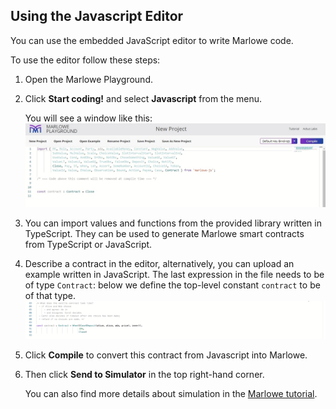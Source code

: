 ## Using the Javascript Editor
You can use the embedded JavaScript editor to write Marlowe code.

To use the editor follow these steps:

1. Open the Marlowe Playground.
2. Click **Start coding!** and select **Javascript** from the menu.

      You will see a window like this:
![Java Script](javascript.jpg)
3. You can import values and functions from the provided library written in TypeScript. They can be used to generate Marlowe smart contracts from TypeScript or JavaScript.  
4. Describe a contract in the editor, alternatively, you can upload an example written in JavaScript. The last expression in the file needs to be of type `Contract`: below we define the top-level constant `contract` to be of that type.
![JS](detail-js-contract.png)
5. Click **Compile** to convert this contract from Javascript into Marlowe. 
6. Then click **Send to Simulator** in the top right-hand corner. 

    You can also find more details about simulation in the [Marlowe tutorial](https://alpha.marlowe.iohkdev.io/tutorial/index.html#playground-overview). 
